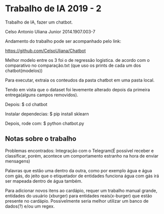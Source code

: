 # Trabalho de IA 2019 - 2
Trabalho de IA, fazer um chatbot.

Celso Antonio Uliana Junior 2014.1907.003-7

Andamento do trabalho pode ser acompanhado pelo link:

https://github.com/CelsoUliana/Chatbot

Melhor modelo entre os 3 foi o de regressão logistica.
de acordo com o comparativo no comparação.txt (que uso os prints de cada um dos chatbot(modelos))

Para executar, extraia os conteudos da pasta chatbot em uma pasta local.

Tendo em vista que o dataset foi levemente alterado depois da primeira entrega(alguns campos removidos).

Depois:
    $ cd chatbot

Instalar dependecias: 
    $ pip install sklearn

Depois, rode com:
    $ python chatbot.py

## Notas sobre o trabalho
Problemas encontrados: Integração com o Telegram(É possível receber e classificar, porém, acontece um comportamento estranho na hora de enviar mensagens)
 
Palavras que estão uma dentro da outra, como por exemplo água e água com gás, do jeito que o etiquetador de entidades funciona
água com gás irá ser mapeada dentro de água também.
 
Para adicionar novos itens ao cardápio, requer um trabalho manual grande, entidades do usuário (xburger) para entidades reais(x-burger)
que estão presente no cardápio.
Possivelmente seria melhor utilizar um banco de dados(?) e/ou um regex.
